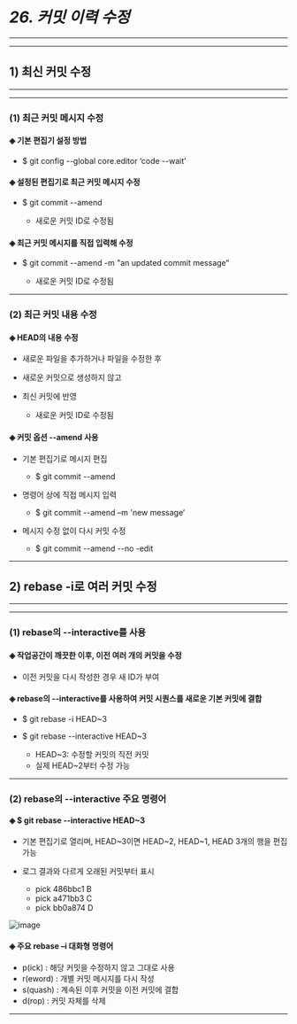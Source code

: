 # *26. 커밋 이력 수정*
- - -
* * *
## 1) 최신 커밋 수정
- - -
* * *
### (1) 최근 커밋 메시지 수정
#### ◈ 기본 편집기 설정 방법
  - $ git config --global core.editor ‘code --wait’
#### ◈ 설정된 편집기로 최근 커밋 메시지 수정
  - $ git commit --amend

    - 새로운 커밋 ID로 수정됨
#### ◈ 최근 커밋 메시지를 직접 입력해 수정
  - $ git commit --amend -m "an updated commit message“

    - 새로운 커밋 ID로 수정됨
- - -
### (2) 최근 커밋 내용 수정
#### ◈ HEAD의 내용 수정
  - 새로운 파일을 추가하거나 파일을 수정한 후

  - 새로운 커밋으로 생성하지 않고

  - 최신 커밋에 반영
    - 새로운 커밋 ID로 수정됨
#### ◈ 커밋 옵션 --amend 사용
  - 기본 편집기로 메시지 편집

    - $ git commit --amend
  - 명령어 상에 직접 메시지 입력

    - $ git commit --amend –m 'new message‘
  - 메시지 수정 없이 다시 커밋 수정

    - $ git commit --amend --no -edit
- - -
## 2) rebase -i로 여러 커밋 수정
- - -
* * *
### (1) rebase의 --interactive를 사용
#### ◈ 작업공간이 깨끗한 이후, 이전 여러 개의 커밋을 수정
  - 이전 커밋을 다시 작성한 경우 새 ID가 부여
#### ◈ rebase의 --interactive를 사용하여 커밋 시퀀스를 새로운 기본 커밋에 결합
  - $ git rebase -i HEAD~3

  - $ git rebase --interactive HEAD~3
    - HEAD~3: 수정할 커밋의 직전 커밋
    - 실제 HEAD~2부터 수정 가능
- - -
### (2) rebase의 --interactive 주요 명령어
#### ◈ $ git rebase --interactive HEAD~3
  - 기본 편집기로 열리며, HEAD~3이면 HEAD~2, HEAD~1, HEAD 3개의 행을 편집 가능

  - 로그 결과와 다르게 오래된 커밋부터 표시
    - pick 486bbc1 B
    - pick a471bb3 C
    - pick bb0a874 D

![image](https://github.com/JD12321/1-2-STD/assets/127118453/135d31e4-58da-4e62-ad4e-ad5c01c70769)
#### ◈ 주요 rebase –i 대화형 명령어
  - p(ick) : 해당 커밋을 수정하지 않고 그대로 사용
  - r(eword) : 개별 커밋 메시지를 다시 작성
  - s(quash) : 계속된 이후 커밋을 이전 커밋에 결합
  - d(rop) : 커밋 자체를 삭제
- - -
